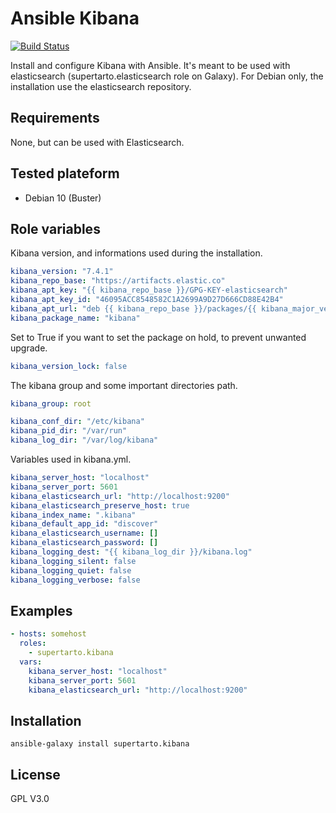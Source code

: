 # Ansible Kibana
[![Build Status](https://travis-ci.org/supertarto/ansible-kibana.svg?branch=master)](https://travis-ci.org/supertarto/ansible-kibana)

Install and configure Kibana with Ansible. It's meant to be used with elasticsearch (supertarto.elasticsearch role on Galaxy). For Debian only, the installation use the elasticsearch repository.

## Requirements
None, but can be used with Elasticsearch.

## Tested plateform
* Debian 10 (Buster)

## Role variables
Kibana version, and informations used during the installation.
```yml
kibana_version: "7.4.1"
kibana_repo_base: "https://artifacts.elastic.co"
kibana_apt_key: "{{ kibana_repo_base }}/GPG-KEY-elasticsearch"
kibana_apt_key_id: "46095ACC8548582C1A2699A9D27D666CD88E42B4"
kibana_apt_url: "deb {{ kibana_repo_base }}/packages/{{ kibana_major_version }}/apt stable main"
kibana_package_name: "kibana"
```
Set to True if you want to set the package on hold, to prevent unwanted upgrade.
```yml
kibana_version_lock: false
```
The kibana group and some important directories path.
```yml
kibana_group: root

kibana_conf_dir: "/etc/kibana"
kibana_pid_dir: "/var/run"
kibana_log_dir: "/var/log/kibana"
```
Variables used in kibana.yml. 
```yml
kibana_server_host: "localhost"
kibana_server_port: 5601
kibana_elasticsearch_url: "http://localhost:9200"
kibana_elasticsearch_preserve_host: true
kibana_index_name: ".kibana"
kibana_default_app_id: "discover"
kibana_elasticsearch_username: []
kibana_elasticsearch_password: []
kibana_logging_dest: "{{ kibana_log_dir }}/kibana.log"
kibana_logging_silent: false
kibana_logging_quiet: false
kibana_logging_verbose: false
```
## Examples
```yml
- hosts: somehost
  roles:
    - supertarto.kibana
  vars:
    kibana_server_host: "localhost"
    kibana_server_port: 5601
    kibana_elasticsearch_url: "http://localhost:9200"
```

## Installation
```
ansible-galaxy install supertarto.kibana
```
## License
GPL V3.0
